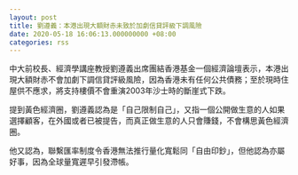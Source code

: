 ```yaml
---
layout: post
title: 劉遵義：本港出現大額財赤未致於加劇信貸評級下調風險
date: 2020-05-18 16:06:13.000000000 +08:00
categories: rss
---
```


中大前校長、經濟學講座教授劉遵義出席團結香港基金一個經濟論壇表示，本港出現大額財赤不會加劇下調信貸評級風險，因為香港未有任何公共債務；至於現時住屋供不應求，將支持樓價不會重演2003年沙士時的斷崖式下跌。

提到黃色經濟圈，劉遵義認為是「自己限制自己」，又指一個公開做生意的人如果選擇顧客，在外國或者已被提告，而真正做生意的人只會賺錢，不會構思黃色經濟圈。

他又認為，聯繫匯率制度令香港無法推行量化寬鬆同「自由印鈔」，但他認為亦屬好事，因為全球量寬遲早引發滯帳。
